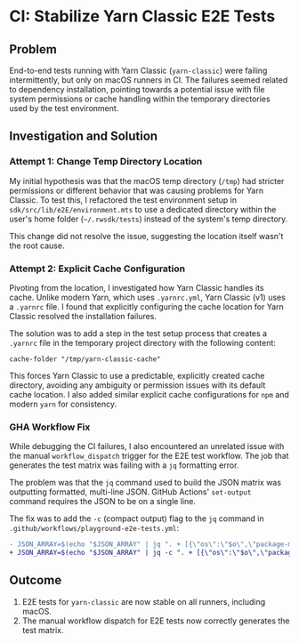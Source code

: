 # CI: Stabilize Yarn Classic E2E Tests

## Problem

End-to-end tests running with Yarn Classic (`yarn-classic`) were failing intermittently, but only on macOS runners in CI. The failures seemed related to dependency installation, pointing towards a potential issue with file system permissions or cache handling within the temporary directories used by the test environment.

## Investigation and Solution

### Attempt 1: Change Temp Directory Location

My initial hypothesis was that the macOS temp directory (`/tmp`) had stricter permissions or different behavior that was causing problems for Yarn Classic. To test this, I refactored the test environment setup in `sdk/src/lib/e2E/environment.mts` to use a dedicated directory within the user's home folder (`~/.rwsdk/tests`) instead of the system's temp directory.

This change did not resolve the issue, suggesting the location itself wasn't the root cause.

### Attempt 2: Explicit Cache Configuration

Pivoting from the location, I investigated how Yarn Classic handles its cache. Unlike modern Yarn, which uses `.yarnrc.yml`, Yarn Classic (v1) uses a `.yarnrc` file. I found that explicitly configuring the cache location for Yarn Classic resolved the installation failures.

The solution was to add a step in the test setup process that creates a `.yarnrc` file in the temporary project directory with the following content:

```
cache-folder "/tmp/yarn-classic-cache"
```

This forces Yarn Classic to use a predictable, explicitly created cache directory, avoiding any ambiguity or permission issues with its default cache location. I also added similar explicit cache configurations for `npm` and modern `yarn` for consistency.

### GHA Workflow Fix

While debugging the CI failures, I also encountered an unrelated issue with the manual `workflow_dispatch` trigger for the E2E test workflow. The job that generates the test matrix was failing with a `jq` formatting error.

The problem was that the `jq` command used to build the JSON matrix was outputting formatted, multi-line JSON. GitHub Actions' `set-output` command requires the JSON to be on a single line.

The fix was to add the `-c` (compact output) flag to the `jq` command in `.github/workflows/playground-e2e-tests.yml`:

```diff
- JSON_ARRAY=$(echo "$JSON_ARRAY" | jq ". + [{\"os\":\"$o\",\"package-manager\":\"$p\"}]")
+ JSON_ARRAY=$(echo "$JSON_ARRAY" | jq -c ". + [{\"os\":\"$o\",\"package-manager\":\"$p\"}]")
```

## Outcome

1.  E2E tests for `yarn-classic` are now stable on all runners, including macOS.
2.  The manual workflow dispatch for E2E tests now correctly generates the test matrix.
